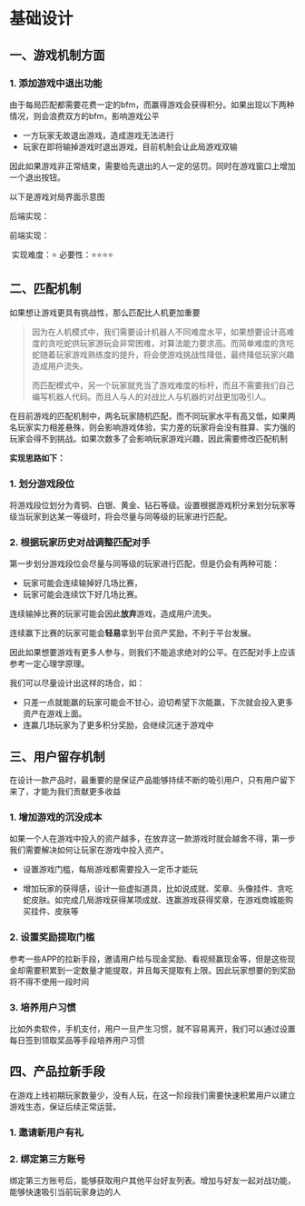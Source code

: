 # 基础设计

## 一、游戏机制方面

### 1. 添加游戏中退出功能

由于每局匹配都需要花费一定的bfm，而赢得游戏会获得积分。如果出现以下两种情况，则会浪费双方的bfm，影响游戏公平

* 一方玩家无故退出游戏，造成游戏无法进行
* 玩家在即将输掉游戏时退出游戏，目前机制会让此局游戏双输

因此如果游戏非正常结束，需要给先退出的人一定的惩罚。同时在游戏窗口上增加一个退出按钮。

以下是游戏对局界面示意图



后端实现：



前端实现：



​	实现难度：⭐  必要性：⭐⭐⭐⭐

## 二、匹配机制

如果想让游戏更具有挑战性，那么匹配比人机更加重要

> 因为在人机模式中，我们需要设计机器人不同难度水平，如果想要设计高难度的贪吃蛇供玩家游玩会非常困难，对算法能力要求高。而简单难度的贪吃蛇随着玩家游戏熟练度的提升，将会使游戏挑战性降低，最终降低玩家兴趣造成用户流失。
>
> 而匹配模式中，另一个玩家就充当了游戏难度的标杆，而且不需要我们自己编写机器人代码。而且人与人的对战比人与机器的对战更加吸引人。

在目前游戏的匹配机制中，两名玩家随机匹配，而不同玩家水平有高又低，如果两名玩家实力相差悬殊，则会影响游戏体验，实力差的玩家将会没有胜算、实力强的玩家会得不到挑战。如果次数多了会影响玩家游戏兴趣，因此需要修改匹配机制

**实现思路如下：**

### 1. 划分游戏段位

将游戏段位划分为青铜、白银、黄金、钻石等级。设置根据游戏积分来划分玩家等级当玩家到达某一等级时，将会尽量与同等级的玩家进行匹配。

### 2. 根据玩家历史对战调整匹配对手

第一步划分游戏段位会尽量与同等级的玩家进行匹配，但是仍会有两种可能：

  * 玩家可能会连续输掉好几场比赛，
  * 玩家可能会连续饮下好几场比赛。

连续输掉比赛的玩家可能会因此**放弃**游戏，造成用户流失。

连续赢下比赛的玩家可能会**轻易**拿到平台资产奖励，不利于平台发展。

因此如果想要游戏有更多人参与，则我们不能追求绝对的公平。在匹配对手上应该参考一定心理学原理。

我们可以尽量设计出这样的场合，如：

* 只差一点就能赢的玩家可能会不甘心，迫切希望下次能赢，下次就会投入更多资产在游戏上面。
* 连赢几场玩家为了更多积分奖励，会继续沉迷于游戏中



## 三、用户留存机制

在设计一款产品时，最重要的是保证产品能够持续不断的吸引用户，只有用户留下来了，才能为我们贡献更多收益

### 1. 增加游戏的沉没成本

如果一个人在游戏中投入的资产越多，在放弃这一款游戏时就会越舍不得，第一步我们需要解决如何让玩家在游戏中投入资产。

* 设置游戏门槛，每局游戏都需要投入一定币才能玩

* 增加玩家的获得感，设计一些虚拟道具，比如说成就、奖章、头像挂件、贪吃蛇皮肤。如完成几局游戏获得某项成就、连赢游戏获得奖章，在游戏商城能购买挂件、皮肤等

### 2. 设置奖励提取门槛

参考一些APP的拉新手段，邀请用户给与现金奖励、看视频赢现金等，但是这些现金却需要积累到一定数量才能提取，并且每天提取有上限。因此玩家想要的到奖励将不得不使用一段时间

### 3. 培养用户习惯

比如外卖软件，手机支付，用户一旦产生习惯，就不容易离开，我们可以通过设置每日签到领取奖品等手段培养用户习惯



## 四、产品拉新手段

在游戏上线初期玩家数量少，没有人玩，在这一阶段我们需要快速积累用户以建立游戏生态，保证后续正常运营。

### 1. 邀请新用户有礼

### 2. 绑定第三方账号

绑定第三方账号后，能够获取用户其他平台好友列表。增加与好友一起对战功能，能够快速吸引当前玩家身边的人
